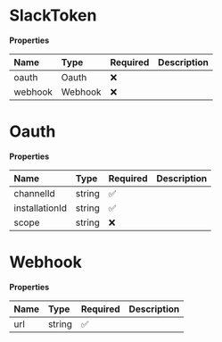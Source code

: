 # SlackToken

**Properties**

| Name    | Type    | Required | Description |
| :------ | :------ | :------- | :---------- |
| oauth   | Oauth   | ❌       |             |
| webhook | Webhook | ❌       |             |

# Oauth

**Properties**

| Name           | Type   | Required | Description |
| :------------- | :----- | :------- | :---------- |
| channelId      | string | ✅       |             |
| installationId | string | ✅       |             |
| scope          | string | ❌       |             |

# Webhook

**Properties**

| Name | Type   | Required | Description |
| :--- | :----- | :------- | :---------- |
| url  | string | ✅       |             |
